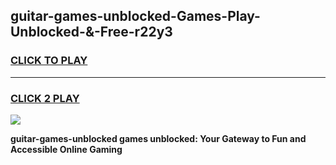 
## guitar-games-unblocked-Games-Play-Unblocked-&-Free-r22y3
<h3>
<a href="https://premium76.site?title=guitar-games-unblocked&ref=24A">CLICK TO PLAY</a></h3>
<hr>

<h3>
<a href="https://premium76.site?title=guitar-games-unblocked&ref=24A">CLICK 2 PLAY</a>
  
</h3>

<a href="https://premium76.site?title=guitar-games-unblocked&ref=24A"><img src="https://clearcache.store/games.png"></a>


**guitar-games-unblocked games unblocked: Your Gateway to Fun and Accessible Online Gaming**
